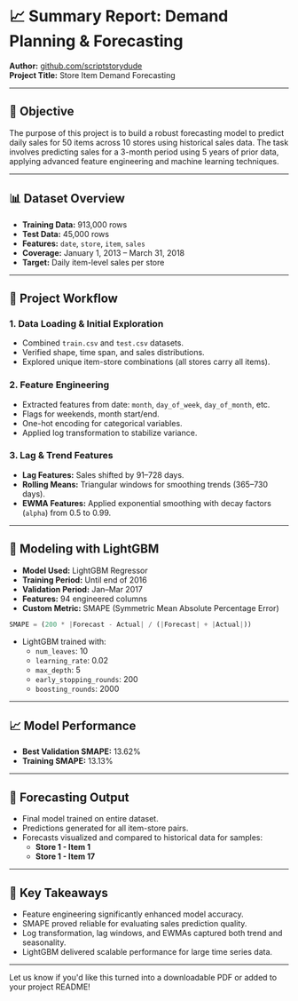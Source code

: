 # 📈 Summary Report: Demand Planning & Forecasting  
**Author:** [github.com/scriptstorydude](https://github.com/scriptstorydude)  
**Project Title:** Store Item Demand Forecasting

---

## 🧩 Objective

The purpose of this project is to build a robust forecasting model to predict daily sales for 50 items across 10 stores using historical sales data. The task involves predicting sales for a 3-month period using 5 years of prior data, applying advanced feature engineering and machine learning techniques.

---

## 📊 Dataset Overview

- **Training Data:** 913,000 rows  
- **Test Data:** 45,000 rows  
- **Features:** `date`, `store`, `item`, `sales`  
- **Coverage:** January 1, 2013 – March 31, 2018  
- **Target:** Daily item-level sales per store

---

## 🧪 Project Workflow

### 1. Data Loading & Initial Exploration
- Combined `train.csv` and `test.csv` datasets.
- Verified shape, time span, and sales distributions.
- Explored unique item-store combinations (all stores carry all items).

### 2. Feature Engineering
- Extracted features from date: `month`, `day_of_week`, `day_of_month`, etc.
- Flags for weekends, month start/end.
- One-hot encoding for categorical variables.
- Applied log transformation to stabilize variance.

### 3. Lag & Trend Features
- **Lag Features:** Sales shifted by 91–728 days.
- **Rolling Means:** Triangular windows for smoothing trends (365–730 days).
- **EWMA Features:** Applied exponential smoothing with decay factors (`alpha`) from 0.5 to 0.99.

---

## 🤖 Modeling with LightGBM

- **Model Used:** LightGBM Regressor
- **Training Period:** Until end of 2016
- **Validation Period:** Jan–Mar 2017
- **Features:** 94 engineered columns
- **Custom Metric:** SMAPE (Symmetric Mean Absolute Percentage Error)

```python
SMAPE = (200 * |Forecast - Actual| / (|Forecast| + |Actual|))
```

- LightGBM trained with:
  - `num_leaves`: 10  
  - `learning_rate`: 0.02  
  - `max_depth`: 5  
  - `early_stopping_rounds`: 200  
  - `boosting_rounds`: 2000

---

## 📈 Model Performance

- **Best Validation SMAPE:** 13.62%  
- **Training SMAPE:** 13.13%

---

## 🔮 Forecasting Output

- Final model trained on entire dataset.
- Predictions generated for all item-store pairs.
- Forecasts visualized and compared to historical data for samples:
  - **Store 1 - Item 1**
  - **Store 1 - Item 17**

---

## 🚀 Key Takeaways

- Feature engineering significantly enhanced model accuracy.
- SMAPE proved reliable for evaluating sales prediction quality.
- Log transformation, lag windows, and EWMAs captured both trend and seasonality.
- LightGBM delivered scalable performance for large time series data.

---

Let us know if you'd like this turned into a downloadable PDF or added to your project README!
